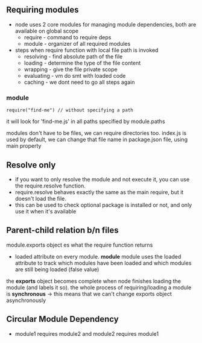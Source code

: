 ## Requiring modules
- node uses 2 core modules for managing module dependencies, both are available on global scope
    - require - command to require deps
    - module - organizer of all required modules
- steps when require function with local file path is invoked
    - resolving - find absolute path of the file
    - loading - determine the type of the file content
    - wrapping - give the file private scope
    - evaluating - vm do smt with loaded code
    - caching - we dont need to go all steps again

### module
```
require("find-me") // without specifying a path
```
it will look for 'find-me.js' in all paths specified by module.paths

modules don't have to be files, we can require directories too.
index.js is used by default, we can change that file name in package.json file, using main property

## Resolve only
- if you want to only resolve the module and not execute it, you can use the require.resolve function.
- require.resolve behaves exactly the same as the main require, but it doesn't load the file.
- this can be used to check optional package is installed or not, and only use it when it's available

## Parent-child relation b/n files


module.exports object es what the require function returns


- loaded attribute on every module.
**module** module uses the loaded attribute to track which modules have been loaded and which modules are still being loaded (false value)


the **exports** object becomes complete when node finishes loading the module (and labels it so). the whole process of requiring/loading a module is **synchronous** -> this means that we can't change exports object asynchronously

## Circular Module Dependency
- module1 requires module2 and module2 requires module1